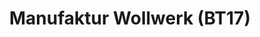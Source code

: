 ---
title: "Manufaktur Wollwerk (BT17)"
url: /muensingen/manufaktur-wollwerk-bt17/
shop: Kleidung
---